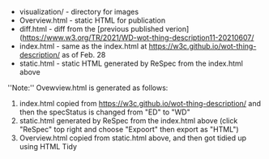 * visualization/ - directory for images
* Overview.html - static HTML for publication
* diff.html - diff from the [previous published verion](https://www.w3.org/TR/2021/WD-wot-thing-description11-20210607/
* index.html - same as the index.html at https://w3c.github.io/wot-thing-description/ as of Feb. 28
* static.html - static HTML generated by ReSpec from the index.html above

''Note:'' Ovewview.html is generated as follows:
1. index.html copied from https://w3c.github.io/wot-thing-description/ and then the specStatus is changed from "ED" to "WD"
2. static.html generated by ReSpec from the index.html above (click "ReSpec" top right and choose "Expoort" then export as "HTML")
3. Overview.html copied from static.html above, and then got tidied up using HTML Tidy

